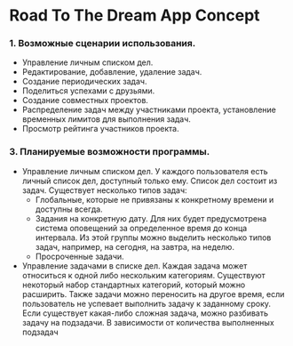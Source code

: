 # Road To The Dream App Concept
### 1. Возможные сценарии использования.
* Управление личным списком дел.
* Редактирование, добавление, удаление задач.
* Создание периодических задач.
* Поделиться успехами с друзьями.
* Создание совместных проектов.
* Распределение задач между участниками проекта, установление временных лимитов для выполнения задач.
* Просмотр рейтинга участников проекта.

### 3. Планируемые возможности программы.

* Управление личным списком дел. У каждого пользователя есть личный список дел, доступный только ему. Список дел состоит из задач. Существует несколько типов задач:
    * Глобальные, которые не привязаны к конкретному времени и доступны всегда.
    * Задания на конкретную дату. Для них будет предусмотрена система 		  оповещений за определенное время до конца интервала. Из этой группы можно выделить несколько типов задач, например, на сегодня, на завтра, на неделю.
    * Просроченные задачи.
* Управление задачами в списке дел. Каждая задача может относиться к одной  либо нескольким категориям. Существуют некоторый набор стандартных категорий, который можно расширить. Также задачи можно переносить на другое время, если пользователь не успевает выполнить задачу к заданному сроку. Если существует какая-либо сложная задача, можно разбивать задачу на подзадачи. В зависимости от количества выполненных подзадач
